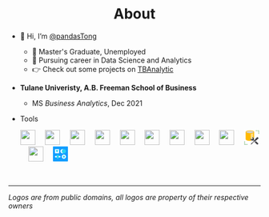 <h1 align = 'center'>
    About
    </h1>

+ 👋 Hi, I’m [@pandasTong](https://github.com/pandasTong)

    + 🎉 Master's Graduate, Unemployed
    + 💪 Pursuing career in Data Science and Analytics 
    + 👉 Check out some projects on [TBAnalytic](https://tbanalytic.com) 
    
+ **Tulane Univeristy, A.B. Freeman School of Business**
    + MS *Business Analytics*, Dec 2021

+ Tools 

    <img src="https://cdn.svgporn.com/logos/python.svg" width="30" height="30"> &nbsp; &nbsp; 
    <img src="https://cdn.svgporn.com/logos/r-lang.svg" width="30" height="30"> &nbsp; &nbsp;
    <img src="https://cdn.svgporn.com/logos/tableau-icon.svg" width="30" height="30"> &nbsp; &nbsp;
    <img src="https://cdn.svgporn.com/logos/mysql.svg" width="30" height="30"> &nbsp; &nbsp;
    <img src="https://upload.wikimedia.org/wikipedia/commons/3/34/Microsoft_Office_Excel_%282019%E2%80%93present%29.svg" width="30" height="30"> &nbsp; &nbsp;
    <img src="https://cdn.svgporn.com/logos/google-analytics.svg" width="30" height="30"> &nbsp; &nbsp;
    <img src="https://cdn.svgporn.com/logos/sublimetext-icon.svg" width="30" height="30"> &nbsp; &nbsp;
    <img src="https://cdn.svgporn.com/logos/jupyter.svg" width="30" height="30"> &nbsp; &nbsp;
    <img src="https://cdn.svgporn.com/logos/aws.svg" width="30" height="30"> &nbsp; &nbsp;
    <img src="https://raw.githubusercontent.com/pandasTong/pandasTong/main/ssms.png" width="30" height="30"> &nbsp; &nbsp;
    <img src="https://cdn.svgporn.com/logos/wordpress-icon.svg" width="30" height="30"> &nbsp; &nbsp;
    <img src="https://raw.githubusercontent.com/pandasTong/pandasTong/main/dash.png" width="30" height="30"> &nbsp; &nbsp;

<br/>
<hr/>  

*Logos are from public domains, all logos are property of their respective owners*
